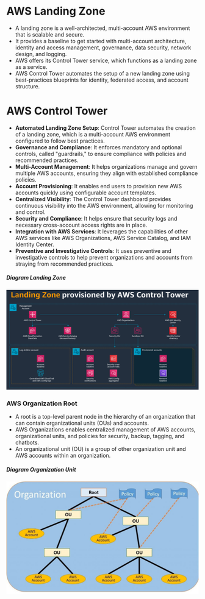 # AWS Landing Zone
 - A landing zone is a well-architected, multi-account AWS environment that is scalable and secure.
 - It provides a baseline to get started with multi-account architecture, identity and access management, governance, data security, network design, and logging.
 - AWS offers its Control Tower service, which functions as a landing zone as a service.
 - AWS Control Tower automates the setup of a new landing zone using best-practices blueprints for identity, federated access, and account structure.

# AWS Control Tower 
- **Automated Landing Zone Setup**: Control Tower automates the creation of a landing zone, which is a multi-account AWS environment configured to follow best practices.
- **Governance and Compliance**: It enforces mandatory and optional controls, called "guardrails," to ensure compliance with policies and recommended practices.
- **Multi-Account Management**: It helps organizations manage and govern multiple AWS accounts, ensuring they align with established compliance policies.
- **Account Provisioning**: It enables end users to provision new AWS accounts quickly using configurable account templates.
- **Centralized Visibility**: The Control Tower dashboard provides continuous visibility into the AWS environment, allowing for monitoring and control.
- **Security and Compliance**: It helps ensure that security logs and necessary cross-account access rights are in place.
- **Integration with AWS Services**: It leverages the capabilities of other AWS services like AWS Organizations, AWS Service Catalog, and IAM Identity Center.
- **Preventive and Investigative Controls**: It uses preventive and investigative controls to help prevent organizations and accounts from straying from recommended practices. 

##### Diagram Landing Zone

<img src="https://github.com/mevasaroj/CLOUD/blob/main/AWS/AWS_Landing_Zone/Architect_Diagram/aws-control-tower.png" width="900" />


### AWS Organization Root
 - A root is a top-level parent node in the hierarchy of an organization that can contain organizational units (OUs) and accounts.
 - AWS Organizations enables centralized management of AWS accounts, organizational units, and policies for security, backup, tagging, and chatbots.
 - An organizational unit (OU) is a group of other organization unit and AWS accounts within an organization.

##### Diagram Organization Unit
<img src="https://github.com/mevasaroj/CLOUD/blob/main/AWS/AWS_Landing_Zone/Architect_Diagram/AWS_OU.jpg" width="600" />

